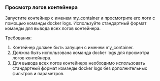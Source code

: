 
### Просмотр логов контейнера

Запустите контейнер с именем my_container и просмотрите его логи с помощью команды docker logs. Используйте стандартный формат команды для вывода всех логов контейнера.

Требования:
1. Контейнер должен быть запущен с именем my_container. 
2. Должна быть использована команда docker logs для просмотра логов контейнера. 
3. Для вывода всех логов контейнера необходимо использовать стандартный формат команды docker logs без дополнительных фильтров и параметров.